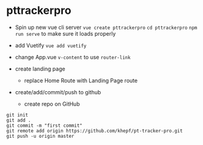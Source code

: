 # pttrackerpro

- Spin up new vue cli server
`vue create pttrackerpro`
`cd pttrackerpro`
`npm run serve` to make sure it loads properly

- add Vuetify
`vue add vuetify`

- change App.vue `v-content` to use `router-link`
- create landing page
  - replace Home Route with Landing Page route
- create/add/commit/push to github
  - create repo on GitHub
```
git init
git add .
git commit -m "first commit"
git remote add origin https://github.com/khepf/pt-tracker-pro.git
git push -u origin master
```
  
